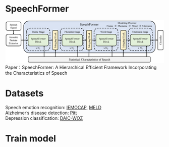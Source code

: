 # SpeechFormer
![SpeechFormer](./figures/framework.png)
Paper：SpeechFormer: A Hierarchical Efficient Framework Incorporating the Characteristics of Speech

# Datasets
Speech emotion recognition: [IEMOCAP](https://sail.usc.edu/iemocap/index.html), [MELD](https://affective-meld.github.io/)  
Alzheimer’s disease detection: [Pitt](https://dementia.talkbank.org/)  
Depression classification: [DAIC-WOZ](https://dcapswoz.ict.usc.edu/)  

# Train model
